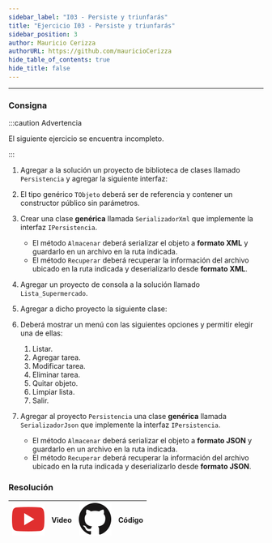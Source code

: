 ```yaml
---
sidebar_label: "I03 - Persiste y triunfarás"
title: "Ejercicio I03 - Persiste y triunfarás"
sidebar_position: 3
author: Mauricio Cerizza
authorURL: https://github.com/mauricioCerizza
hide_table_of_contents: true
hide_title: false
---
```

---

### Consigna

:::caution Advertencia

El siguiente ejercicio se encuentra incompleto.

:::

1. Agregar a la solución un proyecto de biblioteca de clases llamado `Persistencia` y agregar la siguiente interfaz:

2. El tipo genérico `TObjeto` deberá ser de referencia y contener un constructor público sin parámetros. 

3. Crear una clase **genérica** llamada `SerializadorXml` que implemente la interfaz `IPersistencia`.
   * El método `Almacenar` deberá serializar el objeto a **formato XML** y guardarlo en un archivo en la ruta indicada. 
   * El método `Recuperar` deberá recuperar la información del archivo ubicado en la ruta indicada y deserializarlo desde **formato XML**.

4. Agregar un proyecto de consola a la solución llamado `Lista_Supermercado`.

5. Agregar a dicho proyecto la siguiente clase:
 

6. Deberá mostrar un menú con las siguientes opciones y permitir elegir una de ellas:
   1. Listar.
   2. Agregar tarea.
   3. Modificar tarea.
   4. Eliminar tarea.
   5. Quitar objeto.
   6. Limpiar lista.
   7. Salir.

7. Agregar al proyecto `Persistencia` una clase **genérica** llamada `SerializadorJson` que implemente la interfaz `IPersistencia`.
   * El método `Almacenar` deberá serializar el objeto a **formato JSON** y guardarlo en un archivo en la ruta indicada.
   * El método `Recuperar` deberá recuperar la información del archivo ubicado en la ruta indicada y deserializarlo desde **formato JSON**.

### Resolución
| ![img](/base/youtube.svg) | Video | ![img](/base/github.svg) | Código |
| :-----------------------: | :---: | :----------------------: | :----: |